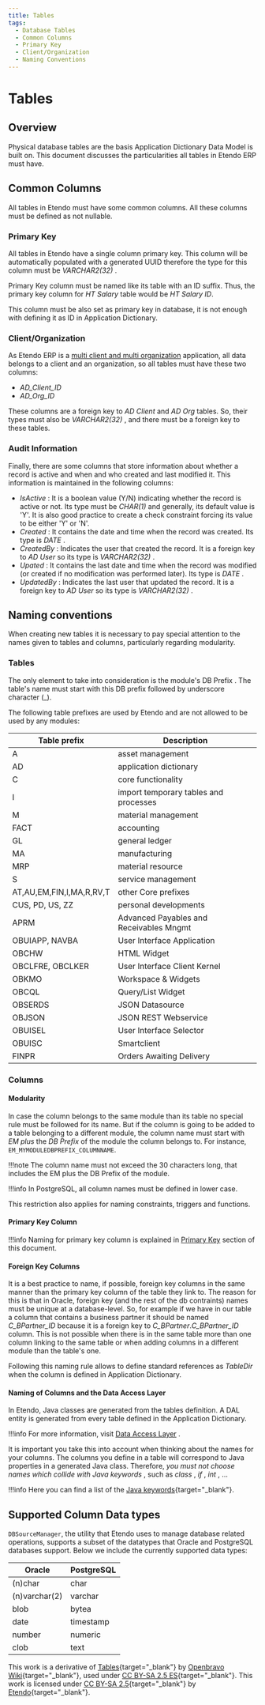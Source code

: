 ```yaml
---
title: Tables
tags: 
  - Database Tables
  - Common Columns
  - Primary Key
  - Client/Organization
  - Naming Conventions
---
```

#  Tables

  
##  Overview

Physical database tables are the basis  Application Dictionary Data Model  is
built on. This document discusses the particularities all tables in Etendo
ERP must have.

##  Common Columns

All tables in Etendo must have some common columns. All these columns
must be defined as not nullable.

###  Primary Key

All tables in Etendo have a single column primary key. This column will
be automatically populated with a generated  UUID  therefore the type for this
column must be _VARCHAR2(32)_ .

Primary Key column must be named like its table with an ID suffix. Thus, the
primary key column for *HT Salary* table would be *HT Salary ID*.

This column must be also set as primary key in database, it is not enough with
defining it as ID in Application Dictionary.

###  Client/Organization

As Etendo ERP is a [multi client and multi organization](/developer-guide/etendo-classic/concepts/.Multi_Client_and_Multi_Org/?h=multi) application, all
data belongs to a client and an organization, so all tables must have these
two columns:

  * _AD_Client_ID_
  * _AD_Org_ID_

These columns are a foreign key to *AD Client*  and  *AD Org*  tables. So, their
types must also be *VARCHAR2(32)* , and there must be a foreign key to these
tables.

###  Audit Information

Finally, there are some columns that store information about whether a record
is active and when and who created and last modified it. This information is
maintained in the following columns:

  * _IsActive_ : It is a boolean value (Y/N) indicating whether the record is active or not. Its type must be _CHAR(1)_ and generally, its default value is 'Y'. It is also good practice to create a check constraint forcing its value to be either 'Y' or 'N'. 
  * _Created_ : It contains the date and time when the record was created. Its type is _DATE_ . 
  * _CreatedBy_ : Indicates the user that created the record. It is a foreign key to  *AD User*  so its type is _VARCHAR2(32)_ . 
  * _Upated_ : It contains the last date and time when the record was modified (or created if no modification was performed later). Its type is _DATE_ . 
  * _UpdatedBy_ : Indicates the last user that updated the record. It is a foreign key to  *AD User*  so its type is _VARCHAR2(32)_ . 

##  Naming conventions

When creating new tables it is necessary to pay special attention to the names
given to tables and columns, particularly regarding modularity.

###  Tables

The only element to take into consideration is the module's  DB Prefix  . The
table's name must start with this DB prefix followed by underscore character
(_).

The following table prefixes are used by Etendo and are not allowed to be
used by any modules:

  

Table prefix  |  Description  
---|---  
A  |  asset management  
AD  |  application dictionary  
C  |  core functionality  
I  |  import temporary tables and processes  
M  |  material management  
FACT  |  accounting  
GL  |  general ledger  
MA  |  manufacturing  
MRP  |  material resource  
S  |  service management  
AT,AU,EM,FIN,I,MA,R,RV,T  |  other Core prefixes  
CUS, PD, US, ZZ  |  personal developments  
APRM  |  Advanced Payables and Receivables Mngmt  
OBUIAPP, NAVBA  |  User Interface Application  
OBCHW  |  HTML Widget  
OBCLFRE, OBCLKER  |  User Interface Client Kernel  
OBKMO  |  Workspace & Widgets  
OBCQL  |  Query/List Widget  
OBSERDS  |  JSON Datasource  
OBJSON  |  JSON REST Webservice  
OBUISEL  |  User Interface Selector  
OBUISC  |  Smartclient  
FINPR  |  Orders Awaiting Delivery  
  
###  Columns

####  Modularity

In case the column belongs to the same module than its table no special rule
must be followed for its name. But if the column is going to be added to a
table belonging to a different module, the column name must start with *EM 
plus* the *DB Prefix* of the module the column belongs to. For instance,
`EM_MYMODULEDBPREFIX_COLUMNNAME`.

!!!note
    The column name must not exceed the 30 characters long, that includes the
    EM plus the DB Prefix of the module.

!!!info
    In PostgreSQL, all column names must be defined in lower case.  
  

  
This restriction also applies for naming constraints, triggers and functions.

####  Primary Key Column

!!!info
    Naming for primary key column is explained in [Primary Key](#primary-key) section of this document.

####  Foreign Key Columns

It is a best practice to name, if possible, foreign key columns in the same
manner than the primary key column of the table they link to. The reason for
this is that in Oracle, foreign key (and the rest of the db contraints) names
must be unique at a database-level. So, for example if we have in our table a
column that contains a business partner it should be named *C_BPartner_ID*
because it is a foreign key to  *C_BPartner*.*C_BPartner_ID* column. This is
not possible when there is in the same table more than one column linking to the
same table or when adding columns in a different module than the table's one.

Following this naming rule allows to define standard references as *TableDir*
when the column is defined in Application Dictionary.

####  Naming of Columns and the Data Access Layer

In Etendo, Java classes are generated from the tables definition. A DAL
entity is generated from every table defined in the Application Dictionary.

!!!info
    For more information, visit [Data Access Layer](/developer-guide/etendo-classic/concepts/Data_Access_Layer/) .

It is important you take this into account when thinking about the names for
your columns. The columns you define in a table will correspond to Java
properties in a generated Java class. Therefore, *you must not choose names
which collide with Java keywords* , such as *class* , *if* , *int* , ...

!!!info
    Here you can find a list of the [Java keywords](https://docs.oracle.com/javase/tutorial/java/nutsandbolts/_keywords.html){target="\_blank"}.

##  Supported Column Data types

`DBSourceManager`, the utility that Etendo uses to manage database related
operations, supports a subset of the datatypes that Oracle and PostgreSQL
databases support. Below we include the currently supported data types:


Oracle  |  PostgreSQL  
---|---  
(n)char  |  char  
(n)varchar(2)  |  varchar  
blob  |  bytea  
date  |  timestamp  
number  |  numeric  
clob  |  text  
  




  
This work is a derivative of [Tables](http://wiki.openbravo.com/wiki/Tables){target="\_blank"} by [Openbravo Wiki](http://wiki.openbravo.com/wiki/Welcome_to_Openbravo){target="\_blank"}, used under [CC BY-SA 2.5 ES](https://creativecommons.org/licenses/by-sa/2.5/es/){target="\_blank"}. This work is licensed under [CC BY-SA 2.5](https://creativecommons.org/licenses/by-sa/2.5/){target="\_blank"} by [Etendo](https://etendo.software){target="\_blank"}.

